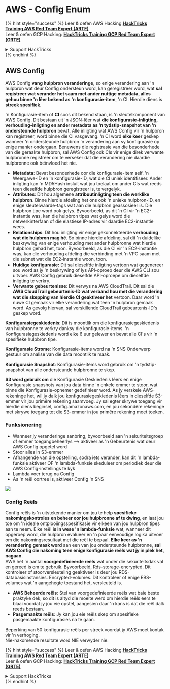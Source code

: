 # AWS - Config Enum

{% hint style="success" %}
Leer & oefen AWS Hacking:<img src="../../../../.gitbook/assets/image (1) (1) (1) (1).png" alt="" data-size="line">[**HackTricks Training AWS Red Team Expert (ARTE)**](https://training.hacktricks.xyz/courses/arte)<img src="../../../../.gitbook/assets/image (1) (1) (1) (1).png" alt="" data-size="line">\
Leer & oefen GCP Hacking: <img src="../../../../.gitbook/assets/image (2) (1).png" alt="" data-size="line">[**HackTricks Training GCP Red Team Expert (GRTE)**<img src="../../../../.gitbook/assets/image (2) (1).png" alt="" data-size="line">](https://training.hacktricks.xyz/courses/grte)

<details>

<summary>Support HackTricks</summary>

* Kyk na die [**subskripsie planne**](https://github.com/sponsors/carlospolop)!
* **Sluit aan by die** 💬 [**Discord groep**](https://discord.gg/hRep4RUj7f) of die [**telegram groep**](https://t.me/peass) of **volg** ons op **Twitter** 🐦 [**@hacktricks\_live**](https://twitter.com/hacktricks_live)**.**
* **Deel hacking truuks deur PRs in te dien na die** [**HackTricks**](https://github.com/carlospolop/hacktricks) en [**HackTricks Cloud**](https://github.com/carlospolop/hacktricks-cloud) github repos.

</details>
{% endhint %}

## AWS Config

AWS Config **vang hulpbron veranderinge**, so enige verandering aan 'n hulpbron wat deur Config ondersteun word, kan geregistreer word, wat **sal registreer wat verander het saam met ander nuttige metadata, alles gehou binne 'n lêer bekend as 'n konfigurasie-item**, 'n CI. Hierdie diens is **streek spesifiek**.

'n Konfigurasie-item of **CI** soos dit bekend staan, is 'n sleutelkomponent van AWS Config. Dit bestaan uit 'n JSON-lêer wat **die konfigurasie-inligting, verhouding-inligting en ander metadata as 'n tydstip-snapshot van 'n ondersteunde hulpbron** bevat. Alle inligting wat AWS Config vir 'n hulpbron kan registreer, word binne die CI vasgevang. 'n CI word **elke keer** geskep wanneer 'n ondersteunde hulpbron 'n verandering aan sy konfigurasie op enige manier ondergaan. Benewens die registrasie van die besonderhede van die geraakte hulpbron, sal AWS Config ook CIs vir enige direk verwante hulpbronne registreer om te verseker dat die verandering nie daardie hulpbronne ook beïnvloed het nie.

* **Metadata**: Bevat besonderhede oor die konfigurasie-item self. 'n Weergawe-ID en 'n konfigurasie-ID, wat die CI uniek identifiseer. Ander inligting kan 'n MD5Hash insluit wat jou toelaat om ander CIs wat reeds teen dieselfde hulpbron geregistreer is, te vergelyk.
* **Attributes**: Dit hou algemene **attribuutinligting teen die werklike hulpbron**. Binne hierdie afdeling het ons ook 'n unieke hulpbron-ID, en enige sleutelwaarde-tags wat aan die hulpbron geassosieer is. Die hulpbron tipe word ook gelys. Byvoorbeeld, as dit 'n CI vir 'n EC2-instantie was, kan die hulpbron tipes wat gelys word die netwerkinterfaan of die elastiese IP-adres vir daardie EC2-instantie wees.
* **Relationships**: Dit hou inligting vir enige gekonnekteerde **verhouding wat die hulpbron mag hê**. So binne hierdie afdeling, sal dit 'n duidelike beskrywing van enige verhouding met ander hulpbronne wat hierdie hulpbron gehad het, toon. Byvoorbeeld, as die CI vir 'n EC2-instantie was, kan die verhouding afdeling die verbinding met 'n VPC saam met die subnet wat die EC2-instantie woon, toon.
* **Huidige konfigurasie:** Dit sal dieselfde inligting vertoon wat gegenereer sou word as jy 'n beskrywing of lys API-oproep deur die AWS CLI sou uitvoer. AWS Config gebruik dieselfde API-oproepe om dieselfde inligting te verkry.
* **Verwante gebeurtenisse**: Dit verwys na AWS CloudTrail. Dit sal die **AWS CloudTrail gebeurtenis-ID wat verband hou met die verandering wat die skepping van hierdie CI geaktiveer het** vertoon. Daar word 'n nuwe CI gemaak vir elke verandering wat teen 'n hulpbron gemaak word. As gevolg hiervan, sal verskillende CloudTrail gebeurtenis-ID's geskep word.

**Konfigurasiegeskiedenis**: Dit is moontlik om die konfigurasiegeskiedenis van hulpbronne te verkry danksy die konfigurasie-items. 'n Konfigurasiegeskiedenis word elke 6 uur gelewer en bevat alle CI's vir 'n spesifieke hulpbron tipe.

**Konfigurasie Strome**: Konfigurasie-items word na 'n SNS Onderwerp gestuur om analise van die data moontlik te maak.

**Konfigurasie Snapshot**: Konfigurasie-items word gebruik om 'n tydstip-snapshot van alle ondersteunde hulpbronne te skep.

**S3 word gebruik om** die Konfigurasie Geskiedenis lêers en enige Konfigurasie snapshots van jou data binne 'n enkele emmer te stoor, wat binne die Konfigurasie-opnemer gedefinieer word. As jy verskeie AWS-rekeninge het, wil jy dalk jou konfigurasiegeskiedenis lêers in dieselfde S3-emmer vir jou primêre rekening saamvoeg. Jy sal egter skrywe toegang vir hierdie diens beginsel, config.amazonaws.com, en jou sekondêre rekeninge met skrywe toegang tot die S3-emmer in jou primêre rekening moet toeken.

### Funksionering

* Wanneer jy veranderinge aanbring, byvoorbeeld aan 'n sekuriteitsgroep of emmer toegangbeheerlys —> aktiveer as 'n Gebeurtenis wat deur AWS Config opgetel word
* Stoor alles in S3-emmer
* Afhangende van die opstelling, sodra iets verander, kan dit 'n lambda-funksie aktiveer OF 'n lambda-funksie skeduleer om periodiek deur die AWS Config-instellings te kyk
* Lambda voer terug na Config
* As 'n reël oortree is, aktiveer Config 'n SNS

![](<../../../../.gitbook/assets/image (126).png>)

### Config Reëls

Config reëls is 'n uitstekende manier om jou te help **spesifieke nakomingskontroles** **en beheer oor jou hulpbronne af te dwing**, en laat jou toe om 'n ideale ontplooiingsspesifikasie vir elkeen van jou hulpbron tipes aan te neem. Elke reël **is in wese 'n lambda-funksie** wat, wanneer dit opgeroep word, die hulpbron evalueer en 'n paar eenvoudige logika uitvoer om die nakomingsresultaat met die reël te bepaal. **Elke keer as 'n verandering gemaak word** aan een van jou ondersteunde hulpbronne, **sal AWS Config die nakoming teen enige konfigurasie reëls wat jy in plek het, nagaan**.\
AWS het 'n aantal **voorgedefinieerde reëls** wat onder die sekuriteitsdak val en gereed is om te gebruik. Byvoorbeeld, Rds-storage-encrypted. Dit kontroleer of stoorversleuteling geaktiveer is deur jou RDS-databasisinstansies. Encrypted-volumes. Dit kontroleer of enige EBS-volumes wat 'n aangehegte toestand het, versleuteld is.

* **AWS Beheerde reëls**: Stel van voorgedefinieerde reëls wat baie beste praktyke dek, so dit is altyd die moeite werd om hierdie reëls eers te blaai voordat jy jou eie opstel, aangesien daar 'n kans is dat die reël dalk reeds bestaan.
* **Pasgemaakte reëls**: Jy kan jou eie reëls skep om spesifieke pasgemaakte konfigurasies na te gaan.

Beperking van 50 konfigurasie reëls per streek voordat jy AWS moet kontak vir 'n verhoging.\
Nie-nakomende resultate word NIE verwyder nie.

{% hint style="success" %}
Leer & oefen AWS Hacking:<img src="../../../../.gitbook/assets/image (1) (1) (1) (1).png" alt="" data-size="line">[**HackTricks Training AWS Red Team Expert (ARTE)**](https://training.hacktricks.xyz/courses/arte)<img src="../../../../.gitbook/assets/image (1) (1) (1) (1).png" alt="" data-size="line">\
Leer & oefen GCP Hacking: <img src="../../../../.gitbook/assets/image (2) (1).png" alt="" data-size="line">[**HackTricks Training GCP Red Team Expert (GRTE)**<img src="../../../../.gitbook/assets/image (2) (1).png" alt="" data-size="line">](https://training.hacktricks.xyz/courses/grte)

<details>

<summary>Support HackTricks</summary>

* Kyk na die [**subskripsie planne**](https://github.com/sponsors/carlospolop)!
* **Sluit aan by die** 💬 [**Discord groep**](https://discord.gg/hRep4RUj7f) of die [**telegram groep**](https://t.me/peass) of **volg** ons op **Twitter** 🐦 [**@hacktricks\_live**](https://twitter.com/hacktricks_live)**.**
* **Deel hacking truuks deur PRs in te dien na die** [**HackTricks**](https://github.com/carlospolop/hacktricks) en [**HackTricks Cloud**](https://github.com/carlospolop/hacktricks-cloud) github repos.

</details>
{% endhint %}
